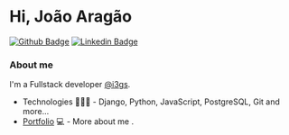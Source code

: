 
# Hi, João Aragão

[![Github Badge](https://img.shields.io/badge/-Github-000?style=flat-square&logo=Github&logoColor=white&link=https://github.com/fagnerpsantos)](https://github.com/joao-aragao)
[![Linkedin Badge](https://img.shields.io/badge/-LinkedIn-blue?style=flat-square&logo=Linkedin&logoColor=white&link=https://www.linkedin.com/in/fagnerpsantos/)](https://www.linkedin.com/in/jo%C3%A3o-victor-arag%C3%A3o-05852417a/)

### About me
I'm a Fullstack developer [@i3gs](http://www.i3gs.org/).

- Technologies 👨🏼‍🏫 - Django, Python, JavaScript, PostgreSQL, Git and more...
- [Portfolio](https://docs.google.com/document/u/3/d/1Y36c5vBeP42pCvO0m4gepXMNuR32TAPDYUFidTNTnqk/edit) 💻 - More about me .
